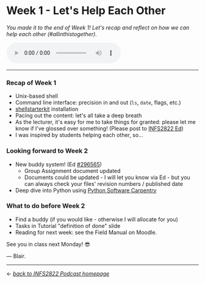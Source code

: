 # Week 1 - Let's Help Each Other

_You made it to the end of Week 1! Let's recap and reflect on how we can help each other (#allinthistogether)._

<audio controls>
  <source src="../../podcast-assets/ep00001-rev01.mp3" type="audio/mpeg">
Your browser does not support the audio element.
</audio>
&nbsp;

---

### Recap of Week 1

- Unix-based shell
- Command line interface: precision in and out (`ls`, `date`, flags, etc.)
- [shellstarterkit](https://github.com/blairw/shellstarterkit) installation
- Pacing out the content: let's all take a deep breath
- As the lecturer, it's easy for me to take things for granted: please let me know if I've glossed over something! (Please post to [INFS2822 Ed](https://edstem.org/courses/4444/discussion/))
- I was inspired by students helping each other, so...

### Looking forward to Week 2

- New buddy system! (Ed [#296565](https://edstem.org/courses/4444/discussion/296565))
    - Group Assignment document updated
    - Documents could be updated - I will let you know via Ed - but you can always check your files' revision numbers / published date
- Deep dive into Python using [Python Software Carpentry](https://swcarpentry.github.io/python-novice-inflammation/)

### What to do before Week 2

- Find a buddy (if you would like - otherwise I will allocate for you)
- Tasks in Tutorial "definition of done" slide
- Reading for next week: see the Field Manual on Moodle.

See you in class next Monday! 😎

&mdash; Blair.

---

&larr; _[back to INFS2822 Podcast homepage](https://blairw.github.io/infs2822podcast/)_
